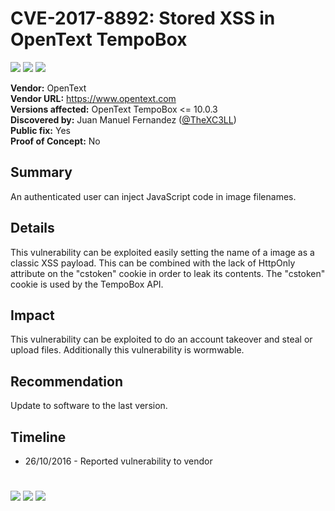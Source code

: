 # CVE-2017-8892: Stored XSS in OpenText TempoBox
[![](https://img.shields.io/badge/Attack%20Vector-Remote-red?style=flat-square)]() [![](https://img.shields.io/badge/Privileges%20Required-Low-yellow?style=flat-square)]() [![](https://img.shields.io/badge/User%20Interaction-Yes-green?style=flat-square)]()


__Vendor:__ OpenText<br>
__Vendor URL:__ https://www.opentext.com<br>
__Versions affected:__ OpenText TempoBox <= 10.0.3<br>
__Discovered by:__ Juan Manuel Fernandez ([@TheXC3LL](https://twitter.com/TheXC3LL))<br>
__Public fix:__ Yes<br>
__Proof of Concept:__ No  <br>


## Summary
An authenticated user can inject JavaScript code in image filenames. 

## Details
This vulnerability can be exploited easily setting the name of a image as a classic XSS payload. This can be combined with the lack of HttpOnly attribute on the "cstoken" cookie in order to leak its contents. The "cstoken" cookie is used by the TempoBox API. 

## Impact
This vulnerability can be exploited to do an account takeover and steal or upload files. Additionally this vulnerability is wormwable.

## Recommendation
Update to software to the last version.

## Timeline
* 26/10/2016 - Reported vulnerability to vendor

#

[![](https://img.shields.io/badge/www-blackarrow.net-E5A505?style=flat-square)](https://www.blackarrow.net) [![](https://img.shields.io/badge/twitter-@BlackArrowSec-00aced?style=flat-square&logo=twitter&logoColor=white)](https://twitter.com/BlackArrowSec) [![](https://img.shields.io/badge/linkedin-@BlackArrowSec-0084b4?style=flat-square&logo=linkedin&logoColor=white)](https://www.linkedin.com/company/blackarrowsec/)

